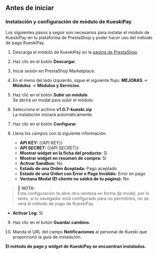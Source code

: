 ## Antes de iniciar

### Instalación y configuración de módulo de KueskiPay
Los siguientes pasos a seguir son necesarios para instalar el módulo de _KueskiPay_ en tu plataforma de PrestaShop y poder hacer uso del método de pago KueskiPay. 

1. Descarga el módulo de KueskiPay en la [página de PrestaShop](https://addons.prestashop.com/es/pago-tarjeta-carteras-digitales/51986-kueski-pay-compra-a-plazos-y-sin-tarjeta.html). 

2. Haz clic en el botón **Descargar**.

3. Inicia sesión en PrestaShop Marketplace. 

4. En el menú del lado izquierdo, sigue el siguiente flujo: **MEJORAS** -> **Módulos** -> **Módulos y Servicios**. 

5. Haz clic en el botón **Subir un módulo**. <br>
Se abrirá un modal para subir el módulo. 

6. Selecciona el archivo **v1.0.7-kueski.zip** <br>
La instalación iniciará automáticamente. 

7. Haz clic en el botón **Configurar**.

8. Llena los campos con la siguiente información:
   * **API KEY:** {{API KEY}} <br>
   * **API SECRET:** {{API SECRET}} <br>
   * **Mostrar widget en la ficha del producto:** Sí <br>
   * **Mostrar widget en resumen de compra:** Sí <br>
   * **Activar Sandbox:** No <br>
   * **Estado de una Orden Aceptada:** Pago aceptado <br>
   * **Estado de una Orden con Error o Pago Inválido:** Error en pago <br>
   * **Ventana Modal (El cliente no saldrá de tu página):** No <br>

> :page_facing_up: **NOTA:**  
> Esta configuración te abre otra ventana en forma de modal, por lo tanto, si tu navegador está configurado para no permitirlos, no se verá el método de pago de KueskiPay.

   * **Activar Log:** Sí

9. Haz clic en el botón **Guardar cambios**.

10. Manda el URL del campo **Notificaciones** al personal de Kueski que proporcionó la guía de instalación. 

**El método de pago y widget de KueskiPay se encuentran instalados.**